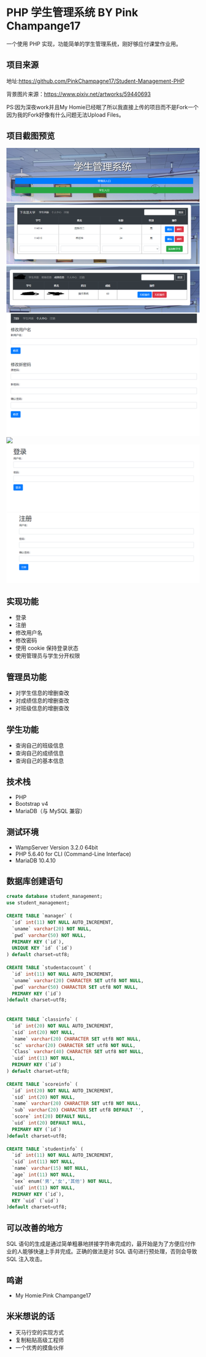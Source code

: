 # PHP 学生管理系统 BY Pink Champange17

一个使用 PHP 实现，功能简单的学生管理系统，刚好够应付课堂作业用。

## 项目来源

地址:https://github.com/PinkChampagne17/Student-Management-PHP

背景图片来源：https://www.pixiv.net/artworks/59440693

PS:因为深夜work并且My Homie已经眠了所以我直接上传的项目而不是Fork一个因为我的Fork好像有什么问题无法Upload Files。

## 项目截图预览

![](./screenshot/主页.png)
![](./screenshot/列表.png)
![](./screenshot/列表(学生).png)
![](./screenshot/个人中心.png)
![](./screenshot/修改用户名.png)
![](./screenshot/登录.png)
![](./screenshot/注册.png)

## 实现功能

- 登录
- 注册
- 修改用户名
- 修改密码
- 使用 cookie 保持登录状态
- 使用管理员与学生分开权限

## 管理员功能

- 对学生信息的增删查改
- 对成绩信息的增删查改
- 对班级信息的增删查改

## 学生功能

- 查询自己的班级信息
- 查询自己的成绩信息
- 查询自己的基本信息

## 技术栈

- PHP
- Bootstrap v4
- MariaDB（与 MySQL 兼容）

## 测试环境

- WampServer Version 3.2.0 64bit
- PHP 5.6.40 for CLI (Command-Line Interface)
- MariaDB 10.4.10

## 数据库创建语句

```SQL
create database student_management;
use student_management;

CREATE TABLE `manager` (
  `id` int(11) NOT NULL AUTO_INCREMENT,
  `uname` varchar(20) NOT NULL,
  `pwd` varchar(50) NOT NULL,
  PRIMARY KEY (`id`),
  UNIQUE KEY `id` (`id`)
) default charset=utf8;

CREATE TABLE `studentaccount` (
  `id` int(11) NOT NULL AUTO_INCREMENT,
  `uname` varchar(20) CHARACTER SET utf8 NOT NULL,
  `pwd` varchar(50) CHARACTER SET utf8 NOT NULL,
  PRIMARY KEY (`id`)
)default charset=utf8;


CREATE TABLE `classinfo` (
  `id` int(20) NOT NULL AUTO_INCREMENT,
  `sid` int(20) NOT NULL,
  `name` varchar(20) CHARACTER SET utf8 NOT NULL,
  `sc` varchar(20) CHARACTER SET utf8 NOT NULL,
  `Class` varchar(40) CHARACTER SET utf8 NOT NULL,
  `uid` int(11) NOT NULL,
  PRIMARY KEY (`id`)
) default charset=utf8;

CREATE TABLE `scoreinfo` (
  `id` int(20) NOT NULL AUTO_INCREMENT,
  `sid` int(20) NOT NULL,
  `name` varchar(20) CHARACTER SET utf8 NOT NULL,
  `sub` varchar(20) CHARACTER SET utf8 DEFAULT '',
  `score` int(20) DEFAULT NULL,
  `uid` int(20) DEFAULT NULL,
  PRIMARY KEY (`id`)
)default charset=utf8;

CREATE TABLE `studentinfo` (
  `id` int(11) NOT NULL AUTO_INCREMENT,
  `sid` int(11) NOT NULL,
  `name` varchar(15) NOT NULL,
  `age` int(11) NOT NULL,
  `sex` enum('男','女','其他') NOT NULL,
  `uid` int(11) NOT NULL,
  PRIMARY KEY (`id`),
  KEY `uid` (`uid`)
)default charset=utf8;
```

## 可以改善的地方

SQL 语句的生成是通过简单粗暴地拼接字符串完成的，最开始是为了方便应付作业的人能够快速上手并完成。正确的做法是对 SQL 语句进行预处理，否则会导致 SQL 注入攻击。

## 鸣谢
- My Homie:Pink Champange17

## 米米想说的话
- 天马行空的实现方式
- 复制粘贴高级工程师
- 一个优秀的摸鱼伙伴


